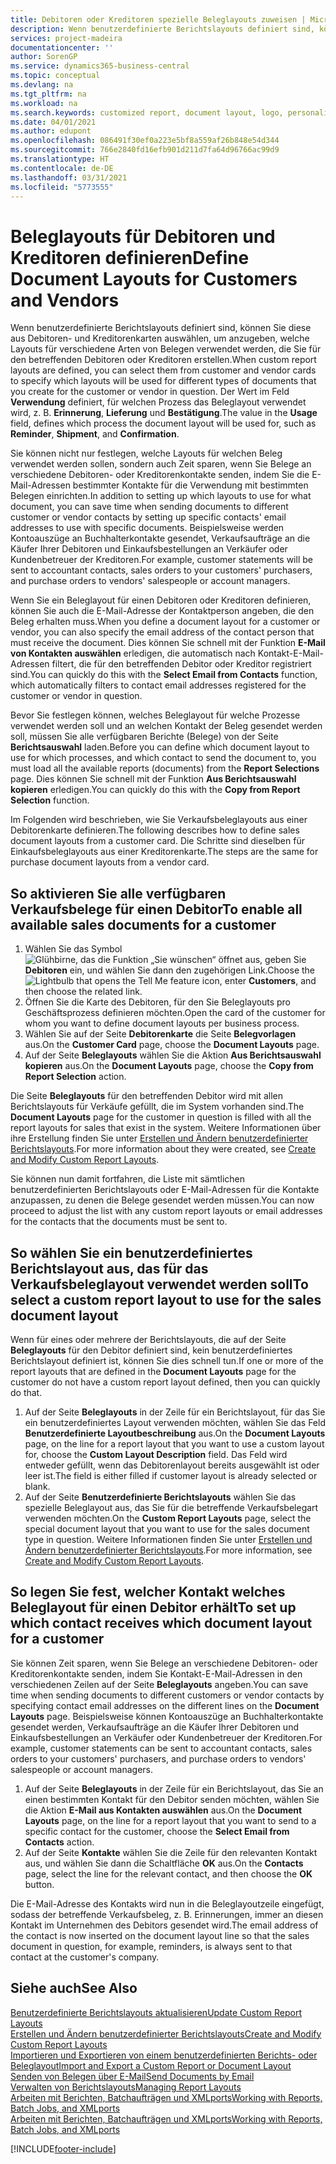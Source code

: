 ```yaml
---
title: Debitoren oder Kreditoren spezielle Beleglayouts zuweisen | Microsoft Docs
description: Wenn benutzerdefinierte Berichtslayouts definiert sind, können Sie diese aus Debitoren- und Kreditorenkarten auswählen, um anzugeben, dass die ausgewählten Layouts für Belege verwendet werden, die Sie für den betreffenden Debitoren oder Kreditoren erstellen.
services: project-madeira
documentationcenter: ''
author: SorenGP
ms.service: dynamics365-business-central
ms.topic: conceptual
ms.devlang: na
ms.tgt_pltfrm: na
ms.workload: na
ms.search.keywords: customized report, document layout, logo, personalize
ms.date: 04/01/2021
ms.author: edupont
ms.openlocfilehash: 086491f30ef0a223e5bf8a559af26b848e54d344
ms.sourcegitcommit: 766e2840fd16efb901d211d7fa64d96766ac99d9
ms.translationtype: HT
ms.contentlocale: de-DE
ms.lasthandoff: 03/31/2021
ms.locfileid: "5773555"
---
```

# <a name="define-document-layouts-for-customers-and-vendors"></a><span data-ttu-id="c2b02-103">Beleglayouts für Debitoren und Kreditoren definieren</span><span class="sxs-lookup"><span data-stu-id="c2b02-103">Define Document Layouts for Customers and Vendors</span></span>
<span data-ttu-id="c2b02-104">Wenn benutzerdefinierte Berichtslayouts definiert sind, können Sie diese aus Debitoren- und Kreditorenkarten auswählen, um anzugeben, welche Layouts für verschiedene Arten von Belegen verwendet werden, die Sie für den betreffenden Debitoren oder Kreditoren erstellen.</span><span class="sxs-lookup"><span data-stu-id="c2b02-104">When custom report layouts are defined, you can select them from customer and vendor cards to specify which layouts will be used for different types of documents that you create for the customer or vendor in question.</span></span> <span data-ttu-id="c2b02-105">Der Wert im Feld **Verwendung** definiert, für welchen Prozess das Beleglayout verwendet wird, z. B. **Erinnerung**, **Lieferung** und **Bestätigung**.</span><span class="sxs-lookup"><span data-stu-id="c2b02-105">The value in the **Usage** field, defines which process the document layout will be used for, such as **Reminder**, **Shipment**, and **Confirmation**.</span></span>

<span data-ttu-id="c2b02-106">Sie können nicht nur festlegen, welche Layouts für welchen Beleg verwendet werden sollen, sondern auch Zeit sparen, wenn Sie Belege an verschiedene Debitoren- oder Kreditorenkontakte senden, indem Sie die E-Mail-Adressen bestimmter Kontakte für die Verwendung mit bestimmten Belegen einrichten.</span><span class="sxs-lookup"><span data-stu-id="c2b02-106">In addition to setting up which layouts to use for what document, you can save time when sending documents to different customer or vendor contacts by setting up specific contacts' email addresses to use with specific documents.</span></span> <span data-ttu-id="c2b02-107">Beispielsweise werden Kontoauszüge an Buchhalterkontakte gesendet, Verkaufsaufträge an die Käufer Ihrer Debitoren und Einkaufsbestellungen an Verkäufer oder Kundenbetreuer der Kreditoren.</span><span class="sxs-lookup"><span data-stu-id="c2b02-107">For example, customer statements will be sent to accountant contacts, sales orders to your customers' purchasers, and purchase orders to vendors' salespeople or account managers.</span></span>

<span data-ttu-id="c2b02-108">Wenn Sie ein Beleglayout für einen Debitoren oder Kreditoren definieren, können Sie auch die E-Mail-Adresse der Kontaktperson angeben, die den Beleg erhalten muss.</span><span class="sxs-lookup"><span data-stu-id="c2b02-108">When you define a document layout for a customer or vendor, you can also specify the email address of the contact person that must receive the document.</span></span> <span data-ttu-id="c2b02-109">Dies können Sie schnell mit der Funktion **E-Mail von Kontakten auswählen** erledigen, die automatisch nach Kontakt-E-Mail-Adressen filtert, die für den betreffenden Debitor oder Kreditor registriert sind.</span><span class="sxs-lookup"><span data-stu-id="c2b02-109">You can quickly do this with the **Select Email from Contacts** function, which automatically filters to contact email addresses registered for the customer or vendor in question.</span></span>

<span data-ttu-id="c2b02-110">Bevor Sie festlegen können, welches Beleglayout für welche Prozesse verwendet werden soll und an welchen Kontakt der Beleg gesendet werden soll, müssen Sie alle verfügbaren Berichte (Belege) von der Seite **Berichtsauswahl** laden.</span><span class="sxs-lookup"><span data-stu-id="c2b02-110">Before you can define which document layout to use for which processes, and which contact to send the document to, you must load all the available reports (documents) from the **Report Selections** page.</span></span> <span data-ttu-id="c2b02-111">Dies können Sie schnell mit der Funktion **Aus Berichtsauswahl kopieren** erledigen.</span><span class="sxs-lookup"><span data-stu-id="c2b02-111">You can quickly do this with the **Copy from Report Selection** function.</span></span>

<span data-ttu-id="c2b02-112">Im Folgenden wird beschrieben, wie Sie Verkaufsbeleglayouts aus einer Debitorenkarte definieren.</span><span class="sxs-lookup"><span data-stu-id="c2b02-112">The following describes how to define sales document layouts from a customer card.</span></span> <span data-ttu-id="c2b02-113">Die Schritte sind dieselben für Einkaufsbeleglayouts aus einer Kreditorenkarte.</span><span class="sxs-lookup"><span data-stu-id="c2b02-113">The steps are the same for purchase document layouts from a vendor card.</span></span>

## <a name="to-enable-all-available-sales-documents-for-a-customer"></a><span data-ttu-id="c2b02-114">So aktivieren Sie alle verfügbaren Verkaufsbelege für einen Debitor</span><span class="sxs-lookup"><span data-stu-id="c2b02-114">To enable all available sales documents for a customer</span></span>
1. <span data-ttu-id="c2b02-115">Wählen Sie das Symbol ![Glühbirne, das die Funktion „Sie wünschen“ öffnet](media/ui-search/search_small.png "Was möchten Sie tun?") aus, geben Sie **Debitoren** ein, und wählen Sie dann den zugehörigen Link.</span><span class="sxs-lookup"><span data-stu-id="c2b02-115">Choose the ![Lightbulb that opens the Tell Me feature](media/ui-search/search_small.png "Tell me what you want to do") icon, enter **Customers**, and then choose the related link.</span></span>
2. <span data-ttu-id="c2b02-116">Öffnen Sie die Karte des Debitoren, für den Sie Beleglayouts pro Geschäftsprozess definieren möchten.</span><span class="sxs-lookup"><span data-stu-id="c2b02-116">Open the card of the customer for whom you want to define document layouts per business process.</span></span>
3. <span data-ttu-id="c2b02-117">Wählen Sie auf der Seite **Debitorenkarte** die Seite **Belegvorlagen** aus.</span><span class="sxs-lookup"><span data-stu-id="c2b02-117">On the **Customer Card** page, choose the **Document Layouts** page.</span></span>
4. <span data-ttu-id="c2b02-118">Auf der Seite **Beleglayouts** wählen Sie die Aktion **Aus Berichtsauswahl kopieren** aus.</span><span class="sxs-lookup"><span data-stu-id="c2b02-118">On the **Document Layouts** page, choose the **Copy from Report Selection** action.</span></span>

<span data-ttu-id="c2b02-119">Die Seite **Beleglayouts** für den betreffenden Debitor wird mit allen Berichtslayouts für Verkäufe gefüllt, die im System vorhanden sind.</span><span class="sxs-lookup"><span data-stu-id="c2b02-119">The **Document Layouts** page for the customer in question is filled with all the report layouts for sales that exist in the system.</span></span> <span data-ttu-id="c2b02-120">Weitere Informationen über ihre Erstellung finden Sie unter [Erstellen und Ändern benutzerdefinierter Berichtslayouts](ui-how-create-custom-report-layout.md).</span><span class="sxs-lookup"><span data-stu-id="c2b02-120">For more information about they were created, see [Create and Modify Custom Report Layouts](ui-how-create-custom-report-layout.md).</span></span>

<span data-ttu-id="c2b02-121">Sie können nun damit fortfahren, die Liste mit sämtlichen benutzerdefinierten Berichtslayouts oder E-Mail-Adressen für die Kontakte anzupassen, zu denen die Belege gesendet werden müssen.</span><span class="sxs-lookup"><span data-stu-id="c2b02-121">You can now proceed to adjust the list with any custom report layouts or email addresses for the contacts that the documents must be sent to.</span></span>

## <a name="to-select-a-custom-report-layout-to-use-for-the-sales-document-layout"></a><span data-ttu-id="c2b02-122">So wählen Sie ein benutzerdefiniertes Berichtslayout aus, das für das Verkaufsbeleglayout verwendet werden soll</span><span class="sxs-lookup"><span data-stu-id="c2b02-122">To select a custom report layout to use for the sales document layout</span></span>
<span data-ttu-id="c2b02-123">Wenn für eines oder mehrere der Berichtslayouts, die auf der Seite **Beleglayouts** für den Debitor definiert sind, kein benutzerdefiniertes Berichtslayout definiert ist, können Sie dies schnell tun.</span><span class="sxs-lookup"><span data-stu-id="c2b02-123">If one or more of the report layouts that are defined in the **Document Layouts** page for the customer do not have a custom report layout defined, then you can quickly do that.</span></span>

1. <span data-ttu-id="c2b02-124">Auf der Seite **Beleglayouts** in der Zeile für ein Berichtslayout, für das Sie ein benutzerdefiniertes Layout verwenden möchten, wählen Sie das Feld **Benutzerdefinierte Layoutbeschreibung** aus.</span><span class="sxs-lookup"><span data-stu-id="c2b02-124">On the **Document Layouts** page, on the line for a report layout that you want to use a custom layout for, choose the **Custom Layout Description** field.</span></span> <span data-ttu-id="c2b02-125">Das Feld wird entweder gefüllt, wenn das Debitorenlayout bereits ausgewählt ist oder leer ist.</span><span class="sxs-lookup"><span data-stu-id="c2b02-125">The field is either filled if customer layout is already selected or blank.</span></span>
2. <span data-ttu-id="c2b02-126">Auf der Seite **Benutzerdefinierte Berichtslayouts** wählen Sie das spezielle Beleglayout aus, das Sie für die betreffende Verkaufsbelegart verwenden möchten.</span><span class="sxs-lookup"><span data-stu-id="c2b02-126">On the **Custom Report Layouts** page, select the special document layout that you want to use for the sales document type in question.</span></span> <span data-ttu-id="c2b02-127">Weitere Informationen finden Sie unter [Erstellen und Ändern benutzerdefinierter Berichtslayouts](ui-how-create-custom-report-layout.md).</span><span class="sxs-lookup"><span data-stu-id="c2b02-127">For more information, see [Create and Modify Custom Report Layouts](ui-how-create-custom-report-layout.md).</span></span>

## <a name="to-set-up-which-contact-receives-which-document-layout-for-a-customer"></a><span data-ttu-id="c2b02-128">So legen Sie fest, welcher Kontakt welches Beleglayout für einen Debitor erhält</span><span class="sxs-lookup"><span data-stu-id="c2b02-128">To set up which contact receives which document layout for a customer</span></span>
<span data-ttu-id="c2b02-129">Sie können Zeit sparen, wenn Sie Belege an verschiedene Debitoren- oder Kreditorenkontakte senden, indem Sie Kontakt-E-Mail-Adressen in den verschiedenen Zeilen auf der Seite **Beleglayouts** angeben.</span><span class="sxs-lookup"><span data-stu-id="c2b02-129">You can save time when sending documents to different customers or vendor contacts by specifying contact email addresses on the different lines on the **Document Layouts** page.</span></span> <span data-ttu-id="c2b02-130">Beispielsweise können Kontoauszüge an Buchhalterkontakte gesendet werden, Verkaufsaufträge an die Käufer Ihrer Debitoren und Einkaufsbestellungen an Verkäufer oder Kundenbetreuer der Kreditoren.</span><span class="sxs-lookup"><span data-stu-id="c2b02-130">For example, customer statements can be sent to accountant contacts, sales orders to your customers' purchasers, and purchase orders to vendors' salespeople or account managers.</span></span>

1. <span data-ttu-id="c2b02-131">Auf der Seite **Beleglayouts** in der Zeile für ein Berichtslayout, das Sie an einen bestimmten Kontakt für den Debitor senden möchten, wählen Sie die Aktion **E-Mail aus Kontakten auswählen** aus.</span><span class="sxs-lookup"><span data-stu-id="c2b02-131">On the **Document Layouts** page, on the line for a report layout that you want to send to a specific contact for the customer, choose the **Select Email from Contacts** action.</span></span>
2. <span data-ttu-id="c2b02-132">Auf der Seite **Kontakte** wählen Sie die Zeile für den relevanten Kontakt aus, und wählen Sie dann die Schaltfläche **OK** aus.</span><span class="sxs-lookup"><span data-stu-id="c2b02-132">On the **Contacts** page, select the line for the relevant contact, and then choose the **OK** button.</span></span>

<span data-ttu-id="c2b02-133">Die E-Mail-Adresse des Kontakts wird nun in die Beleglayoutzeile eingefügt, sodass der betreffende Verkaufsbeleg, z. B. Erinnerungen, immer an diesen Kontakt im Unternehmen des Debitors gesendet wird.</span><span class="sxs-lookup"><span data-stu-id="c2b02-133">The email address of the contact is now inserted on the document layout line so that the sales document in question, for example, reminders, is always sent to that contact at the customer's company.</span></span>

## <a name="see-also"></a><span data-ttu-id="c2b02-134">Siehe auch</span><span class="sxs-lookup"><span data-stu-id="c2b02-134">See Also</span></span>  
[<span data-ttu-id="c2b02-135">Benutzerdefinierte Berichtslayouts aktualisieren</span><span class="sxs-lookup"><span data-stu-id="c2b02-135">Update Custom Report Layouts</span></span>](ui-update-report-layouts.md)  
[<span data-ttu-id="c2b02-136">Erstellen und Ändern benutzerdefinierter Berichtslayouts</span><span class="sxs-lookup"><span data-stu-id="c2b02-136">Create and Modify Custom Report Layouts</span></span>](ui-how-create-custom-report-layout.md)  
[<span data-ttu-id="c2b02-137">Importieren und Exportieren von einem benutzerdefinierten Berichts- oder Beleglayout</span><span class="sxs-lookup"><span data-stu-id="c2b02-137">Import and Export a Custom Report or Document Layout</span></span>](ui-how-import-and-export-report-layout.md)  
[<span data-ttu-id="c2b02-138">Senden von Belegen über E-Mail</span><span class="sxs-lookup"><span data-stu-id="c2b02-138">Send Documents by Email</span></span>](ui-how-send-documents-email.md)  
[<span data-ttu-id="c2b02-139">Verwalten von Berichtslayouts</span><span class="sxs-lookup"><span data-stu-id="c2b02-139">Managing Report Layouts</span></span>](ui-manage-report-layouts.md)  
[<span data-ttu-id="c2b02-140">Arbeiten mit Berichten, Batchaufträgen und XMLports</span><span class="sxs-lookup"><span data-stu-id="c2b02-140">Working with Reports, Batch Jobs, and XMLports</span></span>](ui-work-report.md)  
[<span data-ttu-id="c2b02-141">Arbeiten mit Berichten, Batchaufträgen und XMLports</span><span class="sxs-lookup"><span data-stu-id="c2b02-141">Working with Reports, Batch Jobs, and XMLports</span></span>](ui-work-report.md)  


[!INCLUDE[footer-include](includes/footer-banner.md)]